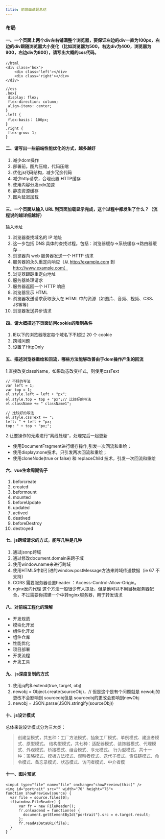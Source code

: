 ```yaml
---
titie: 前端面试题总结
---
```

### 布局
#### 一、一个页面上两个div左右铺满整个浏览器，要保证左边的div一直为100px，右边的div跟随浏览器大小变化（比如浏览器为500，右边div为400，浏览器为900，右边div为800），请写出大概的css代码。

```
//html
<div class='box'>
    <div class='left'></div>
    <div class='right'></div>
</div>

//css
.box{
 display: flex;
 flex-direction: column;
 align-items: center;
}
.left {
 flex-basis： 100px;
}
.right {
 flex-grow: 1;
}
```

#### 二、请写出一些前端性能优化的方式，越多越好
1. 减少dom操作  
2. 部署前，图片压缩，代码压缩  
3. 优化js代码结构，减少冗余代码  
4. 减少http请求，合理设置 HTTP缓存  
5. 使用内容分发cdn加速  
6. 静态资源缓存  
7. 图片延迟加载  

#### 三、一个页面从输入 URL 到页面加载显示完成，这个过程中都发生了什么？（流程说的越详细越好）
输入地址  
1. 浏览器查找域名的 IP 地址
2. 这一步包括 DNS 具体的查找过程，包括：浏览器缓存->系统缓存->路由器缓存...
3. 浏览器向 web 服务器发送一个 HTTP 请求
4. 服务器的永久重定向响应（从 http://example.com 到 http://www.example.com）
5. 浏览器跟踪重定向地址
6. 服务器处理请求
7. 服务器返回一个 HTTP 响应
8. 浏览器显示 HTML
9. 浏览器发送请求获取嵌入在 HTML 中的资源（如图片、音频、视频、CSS、JS等等）
10. 浏览器发送异步请求

#### 四、请大概描述下页面访问cookie的限制条件
1. IE以下的浏览器限定每个域名下不超过 20 个 cookie
2. 跨域问题
3. 设置了HttpOnly

#### 五、描述浏览器重绘和回流，哪些方法能够改善由于dom操作产生的回流
1.直接改变className，如果动态改变样式，则使用cssText

```
// 不好的写法
var left = 1;
var top = 1;
el.style.left = left + "px";
el.style.top = top + "px";// 比较好的写法
el.className += " className1";
 
// 比较好的写法
el.style.cssText += "; 
left: " + left + "px; 
top: " + top + "px;";
```

2.让要操作的元素进行”离线处理”，处理完后一起更新
* 使用DocumentFragment进行缓存操作,引发一次回流和重绘；
* 使用display:none技术，只引发两次回流和重绘；
* 使用cloneNode(true or false) 和 replaceChild 技术，引发一次回流和重绘

#### 六、vue生命周期钩子

1. beforcreate
2. created
3. beformount
4. mounted
5. beforeUpdate
6. updated
7. actived
8. deatived
9. beforeDestroy
10. destroyed

#### 七、js跨域请求的方式，能写几种是几种

1. 通过jsonp跨域
2. 通过修改document.domain来跨子域
3. 使用window.name来进行跨域
4. 使用HTML5中新引进的window.postMessage方法来跨域传送数据（ie 67 不支持）
5. CORS 需要服务器设置header ：Access-Control-Allow-Origin。
6. nginx反向代理 这个方法一般很少有人提及，但是他可以不用目标服务器配合，不过需要你搭建一个中转nginx服务器，用于转发请求

#### 八、对前端工程化的理解

* 开发规范
* 模块化开发
* 组件化开发
* 组件仓库
* 性能优化
* 项目部署
* 开发流程
* 开发工具

#### 九、 js深度复制的方式

1. 使用jq的$.extend(true, target, obj)
2. newobj = Object.create(sourceObj)，// 但是这个是有个问题就是 newobj的更改不会影响到 sourceobj但是 sourceobj的更改会影响到newObj
3. newobj = JSON.parse(JSON.stringify(sourceObj))

#### 十、js设计模式

总体来说设计模式分为三大类：
> 创建型模式，共五种：工厂方法模式、抽象工厂模式、单例模式、建造者模式、原型模式。
> 结构型模式，共七种：适配器模式、装饰器模式、代理模式、外观模式、桥接模式、组合模式、享元模式。
> 行为型模式，共十一种：策略模式、模板方法模式、观察者模式、迭代子模式、责任链模式、命令模式、备忘录模式、状态模式、访问者模式、中介者模

#### 十一、图片预览

```
<input type="file" name="file" onchange="showPreview(this)" />
<img id="portrait" src="" width="70" height="75">
function showPreview(source) {
  var file = source.files[0];
  if(window.FileReader) {
      var fr = new FileReader();
      fr.onloadend = function(e) {
        document.getElementById("portrait").src = e.target.result;
      };
      fr.readAsDataURL(file);
  }
}
```

